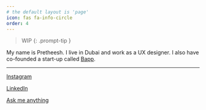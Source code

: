 ```yaml
---
# the default layout is 'page'
icon: fas fa-info-circle
order: 4
---
```


> WIP
{: .prompt-tip }


My name is Pretheesh. I live in Dubai and work as a UX designer. I also have co-founded a start-up called [Bapp](https://www.bappnow.com).


---
[Instagram](https://www.instagram.com/_pretheesh/)

[LinkedIn](https://www.linkedin.com/in/pretheeshmt/)

[Ask me anything](https://www.f3.cool/babag.org)
